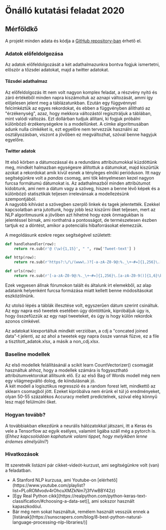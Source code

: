 # Önálló kutatási feladat 2020

## Mérföldkő

A projekt minden adata és kódja a [GitHub repository-ban](https://github.com/bocsardigergely/onallo_kut_fel_2020) érhető el.

### Adatok előfeldolgozása

Az adatok előfeldolgozását a két adathalmazunkra bontva fogjuk ismertetni, először a tőzsdei adatokat, majd a twitter adatokat.

#### Tőzsdei adathalmaz

Az előfeldolgozás itt nem volt nagyon komplex feladat, a részvény nyitó és záró értékéből minden napra kiszámoltuk az aznapi változását, ammi így előjelesen jelent meg a táblázatunkban. Ezután egy függvénnyel felcímkéztük az egyes rekordokat, és ebben a függvényben állítható az "érzékenység", azaz, hogy mekkora változástól regisztráljuk a táblában, mint valódi változás. Ezt dollárban tudjuk állítani, ki fogjuk próbálni különböző érzékenységekre is a modellünket. A címke algoritmusában adunk nulla címkéket is, ezt egyelőre nem tervezzük használni az osztályozásban, viszont a jövőben ez megváltozhat, szóval benne hagyjuk egyelőre.


#### Twitter adatok

Itt első körben a dátumozással és a redundáns attribútumokkal küzdöttünk meg, mindkét halmazban egységesre állítottuk a dátumokat, majd kiszűrtük azokat a rekordokat amik kívül esnek a tényleges elnöki perióduson. Itt nagy segítségünkre volt a *pandas* csomag, ami tök kényelmesen kezel nagyon furcsa formátumú dátumokat is. Az adathalmazból minden attribútumot kidobtunk, ami nem a dátum vagy a szöveg, hiszen a benne lévő képek és a különböző statisztikák teljesen irrelevánsak a modellezésünk szempontjából.  
A nagyobb kihívást a szövegben szerplő linkek és tagek jelentették. Ezekkel kapcsolatban arra jutottunk, hogy jobb lesz kiszűrni őket teljesen, mert az NLP algoritmusunk a jövőben azt hihetné hogy ezek önmagukban is jelentéssel bírnak, ami ronthatná a pontosságot, de természetesen észben tartjuk ez a döntést, amikor a potenciális hibaforrásokat elemezzük.

<div style="page-break-after: always;"></div>

A megoldásunk ezekre regex segítségével született:

```python
def handlehandler(row):
    return re.sub(r'@ (\w){1,15}', " ", row['Tweet-text'] )

def http(row):
    return re.sub(r'https?:\/\/(www\.)?[-a-zA-Z0-9@:%._\+~#=]{1,256}\.[a-zA-Z0-9()]{1,6}\b([-a-zA-Z0-9()@:%_\+.~#?&//=]*)', " ", row['Tweet-text'] )

def urls(row):
    return re.sub(r'[-a-zA-Z0-9@:%._\+~#=]{1,256}\.[a-zA-Z0-9()]{1,6}\b([-a-zA-Z0-9()@:%_\+.~#?&\/=]*)', " ", row['Tweet-text'] )
```

Ezek vegyesen állnak fórumokon talált és általunk írt elemekből, az alap adataink helyenként furcsa formázása miatt kellett benne módosításokat eszközölnünk.  

Az utolsó lépés a táblák illesztése volt, egyszerűen dátum szerint csináltuk. Az egy napra eső tweetek esetében úgy döntöttünk, kipróbáljuk úgy is, hogy összefűzzük az egy napi tweeteket, és úgy is hogy külön rekordok azonos címkével.  
  
Az adatokat kiexportáltuk mindkét verzióban, a cdj a "concated joined data"-t jelenti, az az ahol a tweetek egy napra össze vannak fűzve, ez a file a tisztított_adatok.xlsx, a másik a non_cdj.xlsx.

### Baseline modellek

Az első modellek felállításánál a scikit learn CountVectorizer() csomagját használtuk ahhoz, hogy a modellek számára is fogyasztható attribútumvektorokat állítsunk elő. Ez az első Bag of Words modell még nem egy világmegváltó dolog, de kiindulásnak jó.  
A két modell a logisztikus regresszió és a random forest lett, mindkettő az sklearn csomagból jött. Ezeket kipróbálva nem érünk el túl jó eredményeket, olyan 50-55 százalékos Accuracy mellett predictelnek, szóval elég könnyű lesz majd felülmúlni őket. 

### Hogyan tovább?

A továbbiakban elkezdünk a neurális hálózatokkal játszani, itt a Keras és vele a Tensorflow az egyik esélyes, valamint ligába száll még a pytorch is.  
(*Ehhez kapcsolódóan kaphatunk valami tippet, hogy melyikben lenne érdemes elmélyülni?*)  

### Hivatkozások

Itt szeretnék listázni pár cikket-videót-kurzust, ami segítségünkre volt (van) a feladatban.

<ul>
<li>A Stanford NLP kurzusa, ami Youtube-on [elérhető](https://www.youtube.com/playlist?list=PLoROMvodv4rOhcuXMZkNm7j3fVwBBY42z) </li>
<li>[Egy Real Python cikk](https://realpython.com/python-keras-text-classification/#choosing-a-data-set)], ami sokszor használt kapaszkodóul. </li>
<li>Bár még nem sokat használtuk, remélem használt vesszük ennek a [listának](https://sunscrapers.com/blog/8-best-python-natural-language-processing-nlp-libraries/)]</li>
</ul>